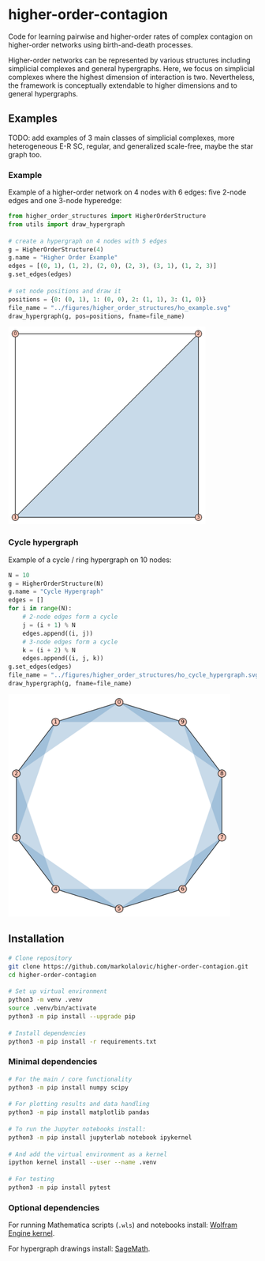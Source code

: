 # higher-order-contagion
Code for learning pairwise and higher-order rates of complex contagion on higher-order networks using birth-and-death processes.

Higher-order networks can be represented by various structures including simplicial complexes and general hypergraphs. Here, we focus on simplicial complexes where the highest dimension of interaction is two. Nevertheless, the framework is conceptually extendable to higher dimensions and to general hypergraphs.

## Examples
TODO: add examples of 3 main classes of simplicial complexes, more heterogeneous E-R SC, regular, and generalized scale-free, maybe the star graph too.

### Example
Example of a higher-order network on 4 nodes with 6 edges: five 2-node edges and one 3-node hyperedge:
```python
from higher_order_structures import HigherOrderStructure
from utils import draw_hypergraph

# create a hypergraph on 4 nodes with 5 edges
g = HigherOrderStructure(4)
g.name = "Higher Order Example"
edges = [(0, 1), (1, 2), (2, 0), (2, 3), (3, 1), (1, 2, 3)]
g.set_edges(edges)

# set node positions and draw it
positions = {0: (0, 1), 1: (0, 0), 2: (1, 1), 3: (1, 0)}
file_name = "../figures/higher_order_structures/ho_example.svg"
draw_hypergraph(g, pos=positions, fname=file_name)
```
<img src="figures/higher_order_structures/ho_example.svg" alt="Higher Order Example" width="400" height="400">

### Cycle hypergraph
Example of a cycle / ring hypergraph on 10 nodes:
```python
N = 10
g = HigherOrderStructure(N)
g.name = "Cycle Hypergraph"
edges = []
for i in range(N):
    # 2-node edges form a cycle
    j = (i + 1) % N
    edges.append((i, j))
    # 3-node edges form a cycle
    k = (i + 2) % N
    edges.append((i, j, k))
g.set_edges(edges)
file_name = "../figures/higher_order_structures/ho_cycle_hypergraph.svg"
draw_hypergraph(g, fname=file_name)
```
<img src="figures/higher_order_structures/ho_cycle_hypergraph.svg" alt="Cycle Hypergraph" width="450" height="450">

## Installation
```bash
# Clone repository
git clone https://github.com/markolalovic/higher-order-contagion.git
cd higher-order-contagion

# Set up virtual environment
python3 -m venv .venv
source .venv/bin/activate
python3 -m pip install --upgrade pip

# Install dependencies
python3 -m pip install -r requirements.txt
```

### Minimal dependencies
```bash
# For the main / core functionality
python3 -m pip install numpy scipy

# For plotting results and data handling
python3 -m pip install matplotlib pandas

# To run the Jupyter notebooks install:
python3 -m pip install jupyterlab notebook ipykernel

# And add the virtual environment as a kernel
ipython kernel install --user --name .venv

# For testing
python3 -m pip install pytest
```

### Optional dependencies
For running Mathematica scripts (`.wls`) and notebooks install: [Wolfram Engine kernel](https://www.wolfram.com/engine/index.php.en). 

For hypergraph drawings install: [SageMath](https://www.sagemath.org/).